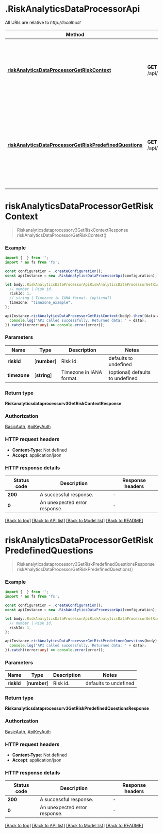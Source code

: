 # .RiskAnalyticsDataProcessorApi

All URIs are relative to *http://localhost*

Method | HTTP request | Description
------------- | ------------- | -------------
[**riskAnalyticsDataProcessorGetRiskContext**](RiskAnalyticsDataProcessorApi.md#riskAnalyticsDataProcessorGetRiskContext) | **GET** /api/v3/risk_events/{risk_id}/context | Summary: Get Risk Event Context Description: Retrieve the context of the given risk ID. This context will be used for LLM interactions.
[**riskAnalyticsDataProcessorGetRiskPredefinedQuestions**](RiskAnalyticsDataProcessorApi.md#riskAnalyticsDataProcessorGetRiskPredefinedQuestions) | **GET** /api/v3/risk_events/{risk_id}/questions | Summary: Get Risk Event Predefined Questions Description: Retrieve the Predefined Questions of the given risk ID. This Predefined Questions will be used quick actions recommendations.


# **riskAnalyticsDataProcessorGetRiskContext**
> Riskanalyticsdataprocessorv3GetRiskContextResponse riskAnalyticsDataProcessorGetRiskContext()


### Example


```typescript
import {  } from '';
import * as fs from 'fs';

const configuration = .createConfiguration();
const apiInstance = new .RiskAnalyticsDataProcessorApi(configuration);

let body:.RiskAnalyticsDataProcessorApiRiskAnalyticsDataProcessorGetRiskContextRequest = {
  // number | Risk id.
  riskId: 1,
  // string | Timezone in IANA format. (optional)
  timezone: "timezone_example",
};

apiInstance.riskAnalyticsDataProcessorGetRiskContext(body).then((data:any) => {
  console.log('API called successfully. Returned data: ' + data);
}).catch((error:any) => console.error(error));
```


### Parameters

Name | Type | Description  | Notes
------------- | ------------- | ------------- | -------------
 **riskId** | [**number**] | Risk id. | defaults to undefined
 **timezone** | [**string**] | Timezone in IANA format. | (optional) defaults to undefined


### Return type

**Riskanalyticsdataprocessorv3GetRiskContextResponse**

### Authorization

[BasicAuth](README.md#BasicAuth), [ApiKeyAuth](README.md#ApiKeyAuth)

### HTTP request headers

 - **Content-Type**: Not defined
 - **Accept**: application/json


### HTTP response details
| Status code | Description | Response headers |
|-------------|-------------|------------------|
**200** | A successful response. |  -  |
**0** | An unexpected error response. |  -  |

[[Back to top]](#) [[Back to API list]](README.md#documentation-for-api-endpoints) [[Back to Model list]](README.md#documentation-for-models) [[Back to README]](README.md)

# **riskAnalyticsDataProcessorGetRiskPredefinedQuestions**
> Riskanalyticsdataprocessorv3GetRiskPredefinedQuestionsResponse riskAnalyticsDataProcessorGetRiskPredefinedQuestions()


### Example


```typescript
import {  } from '';
import * as fs from 'fs';

const configuration = .createConfiguration();
const apiInstance = new .RiskAnalyticsDataProcessorApi(configuration);

let body:.RiskAnalyticsDataProcessorApiRiskAnalyticsDataProcessorGetRiskPredefinedQuestionsRequest = {
  // number | Risk id.
  riskId: 1,
};

apiInstance.riskAnalyticsDataProcessorGetRiskPredefinedQuestions(body).then((data:any) => {
  console.log('API called successfully. Returned data: ' + data);
}).catch((error:any) => console.error(error));
```


### Parameters

Name | Type | Description  | Notes
------------- | ------------- | ------------- | -------------
 **riskId** | [**number**] | Risk id. | defaults to undefined


### Return type

**Riskanalyticsdataprocessorv3GetRiskPredefinedQuestionsResponse**

### Authorization

[BasicAuth](README.md#BasicAuth), [ApiKeyAuth](README.md#ApiKeyAuth)

### HTTP request headers

 - **Content-Type**: Not defined
 - **Accept**: application/json


### HTTP response details
| Status code | Description | Response headers |
|-------------|-------------|------------------|
**200** | A successful response. |  -  |
**0** | An unexpected error response. |  -  |

[[Back to top]](#) [[Back to API list]](README.md#documentation-for-api-endpoints) [[Back to Model list]](README.md#documentation-for-models) [[Back to README]](README.md)


